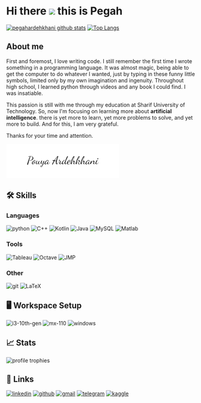 # Hi there <img src="https://media.giphy.com/media/hvRJCLFzcasrR4ia7z/giphy.gif" width="29px"> this is Pegah

[![pegahardehkhani github stats](https://github-readme-stats.vercel.app/api?username=Pegah-Ardehkhani&theme=blue-green)](https://github.com/Pegah-Ardehkhani)
[![Top Langs](https://github-readme-stats.vercel.app/api/top-langs/?username=Pegah-Ardehkhani&layout=compact&langs_count=10&theme=tokyonight&hide=html,css)](https://github.com/pouyaardehkhani)


## About me
First and foremost, I love writing code. I still remember the first time I wrote something in a programming language. It was almost magic, being able to get the computer to do whatever I wanted, just by typing in these funny little symbols, limited only by my own imagination and ingenuity. Throughout high school, I learned python through videos and any book I could find. I was insatiable.

This passion is still with me through my education at Sharif University of Technology. So, now I'm focusing on learning more about **artificial intelligence**. there is yet more to learn, yet more problems to solve, and yet more to build. And for this, I am very grateful.

Thanks for your time and attention.

<img src="https://github.com/pouyaardehkhani/PouyaArdehkhani/blob/master/signature.png" width="300">

## 🛠️ Skills

### Languages

![python](https://img.shields.io/badge/Python-3776AB?style=for-the-badge&logo=python&logoColor=white)
![C++](	https://img.shields.io/badge/C%2B%2B-00599C?style=for-the-badge&logo=c%2B%2B&logoColor=white)
![Kotlin](	https://img.shields.io/badge/Kotlin-0095D5?&style=for-the-badge&logo=kotlin&logoColor=white)
![Java]( https://img.shields.io/badge/Java-ED8B00?style=for-the-badge&logo=java&logoColor=white)
![MySQL](https://img.shields.io/badge/MySQL-00000F?style=for-the-badge&logo=mysql&logoColor=white)
![Matlab](https://img.shields.io/badge/Matlab-E5732C?style=for-the-badge&logo=Matlab&logoColor=white)

### Tools
![Tableau](https://img.shields.io/badge/Tableau-00ADD8?style=for-the-badge&logo=Tableau&logoColor=white)
![Octave](https://img.shields.io/badge/Octave-05648B?style=for-the-badge&logo=octave&logoColor=white)
![JMP](https://img.shields.io/badge/jmp-3370F9?style=for-the-badge&logo=jmp&logoColor=white)

### Other
![git](https://img.shields.io/badge/Git-DC322F?style=for-the-badge&logo=Git&logoColor=white)
![LaTeX](https://img.shields.io/badge/LaTeX-218604?style=for-the-badge&logo=LaTeX&logoColor=white)

## 🖥️ Workspace Setup
![i3-10th-gen](https://img.shields.io/badge/Intel-Core_i3_10th-0071C5?style=for-the-badge&logo=intel&logoColor=white)
![mx-110](https://img.shields.io/badge/NVIDIA-mx_110-76B900?style=for-the-badge&logo=nvidia&logoColor=white)
![windows](https://img.shields.io/badge/Windows_11-0078D6?style=for-the-badge&logo=windows&logoColor=white)

## 📈 Stats
<img src="https://github-profile-trophy.vercel.app/?username=Pegah-Ardehkhani&row=1&column=6&margin-h=8&theme=darkhub&count_private=true&margin-w=15&no-frame=true" alt="profile trophies" />

## 🔗 Links
[![linkedin](https://img.shields.io/badge/LinkedIn-0077B5?style=for-the-badge&logo=LinkedIn&logoColor=white)](https://www.linkedin.com/in/pegah-ardehkhani)
[![github](https://img.shields.io/badge/GitHub-000000?style=for-the-badge&logo=GitHub&logoColor=white)](https://github.com/Pegah-Ardehkhani)
[![gmail](https://img.shields.io/badge/Gmail-D14836?style=for-the-badge&logo=Gmail&logoColor=white)](mailto:https://github.com/Pegah-Ardehkhani)
[![telegram](	https://img.shields.io/badge/Telegram-2CA5E0?style=for-the-badge&logo=telegram&logoColor=white)](https://t.me/Peg4h_A)
[![kaggle](	https://img.shields.io/badge/kaggle-2EBAF4?style=for-the-badge&logo=kaggle&logoColor=white)](https://www.kaggle.com/pegaha)


<!--
**pouyaardehkhani/PouyaArdehkhani** is a ✨ _special_ ✨ repository because its `README.md` (this file) appears on your GitHub profile.
Here are some ideas to get you started:
- 🔭 I’m currently working on ...
- 🌱 I’m currently learning ...
- 👯 I’m looking to collaborate on ...
- 🤔 I’m looking for help with ...
- 💬 Ask me about ...
- 📫 How to reach me: ...
- 😄 Pronouns: ...
- ⚡ Fun fact: ...
-->
